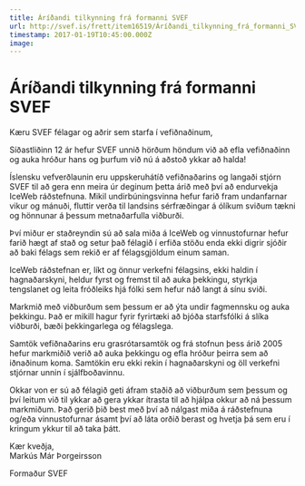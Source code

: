 ```yaml
---
title: Áríðandi tilkynning frá formanni SVEF
url: http://svef.is/frett/item16519/Áríðandi_tilkynning_frá_formanni_SVEF
timestamp: 2017-01-19T10:45:00.000Z
image: 
---
```


# Áríðandi tilkynning frá formanni SVEF

Kæru SVEF félagar og aðrir sem starfa í vefiðnaðinum,

Síðastliðinn 12 ár hefur SVEF unnið hörðum höndum við að efla vefiðnaðinn og auka hróður hans og þurfum við nú á aðstoð ykkar að halda!

Íslensku vefverðlaunin eru uppskeruhátíð vefiðnaðarins og langaði stjórn SVEF til að gera enn meira úr deginum þetta árið með því að endurvekja IceWeb ráðstefnuna. Mikil undirbúningsvinna hefur farið fram undanfarnar vikur og mánuði, fluttir verða til landsins sérfræðingar á ólíkum sviðum tækni og hönnunar á þessum metnaðarfulla viðburði.

Því miður er staðreyndin sú að sala miða á IceWeb og vinnustofurnar hefur farið hægt af stað og setur það félagið í erfiða stöðu enda ekki digrir sjóðir að baki félags sem rekið er af félagsgjöldum einum saman.



IceWeb ráðstefnan er, líkt og önnur verkefni félagsins, ekki haldin í hagnaðarskyni, heldur fyrst og fremst til að auka þekkingu, styrkja tengslanet og leita fróðleiks hjá fólki sem hefur náð langt á sínu sviði.

Markmið með viðburðum sem þessum er að ýta undir fagmennsku og auka þekkingu. Það er mikill hagur fyrir fyrirtæki að bjóða starfsfólki á slíka viðburði, bæði þekkingarlega og félagslega.

Samtök vefiðnaðarins eru grasrótarsamtök og frá stofnun þess árið 2005 hefur markmiðið verið að auka þekkingu og efla hróður þeirra sem að iðnaðinum koma. Samtökin eru ekki rekin í hagnaðarskyni og öll verkefni stjórnar unnin í sjálfboðavinnu.

Okkar von er sú að félagið geti áfram staðið að viðburðum sem þessum og því leitum við til ykkar að gera ykkar ítrasta til að hjálpa okkur að ná þessum markmiðum. Það gerið þið best með því að nálgast miða á ráðstefnuna og/eða vinnustofurnar ásamt því að láta orðið berast og hvetja þá sem eru í kringum ykkur til að taka þátt.

Kær kveðja,  
Markús Már Þorgeirsson

Formaður SVEF


